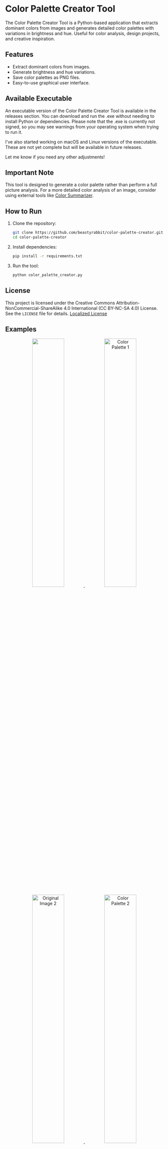 # Color Palette Creator Tool

The Color Palette Creator Tool is a Python-based application that extracts dominant colors from images and generates detailed color palettes with variations in brightness and hue. Useful for color analysis, design projects, and creative inspiration.

## Features
- Extract dominant colors from images.
- Generate brightness and hue variations.
- Save color palettes as PNG files.
- Easy-to-use graphical user interface.

## Available Executable
An executable version of the Color Palette Creator Tool is available in the releases section. You can download and run the .exe without needing to install Python or dependencies. Please note that the .exe is currently not signed, so you may see warnings from your operating system when trying to run it.

I've also started working on macOS and Linux versions of the executable. These are not yet complete but will be available in future releases.

Let me know if you need any other adjustments!

## Important Note
This tool is designed to generate a color palette rather than perform a full picture analysis. For a more detailed color analysis of an image, consider using external tools like [Color Summarizer](https://mk.bcgsc.ca/color-summarizer//).

## How to Run
1. Clone the repository:
   ```sh
   git clone https://github.com/beastyrabbit/color-palette-creator.git
   cd color-palette-creator
   ```

2. Install dependencies:
   ```sh
   pip install -r requirements.txt
   ```

3. Run the tool:
   ```sh
   python color_palette_creator.py
   ```

## License
This project is licensed under the Creative Commons Attribution-NonCommercial-ShareAlike 4.0 International (CC BY-NC-SA 4.0) License. See the `LICENSE` file for details.
[Localized License](https://creativecommons.org/licenses/by-nc-sa/4.0/)

## Examples

<p align="center">
  <!-- Combination 1 -->
  <a href="link_to_original_image1.png">
    <img src="link_![017_Great_blue_turaco_at_Kibale_forest_National_Park_Photo_by_Giles_Laurent](https://github.com/user-attachments/assets/2387cc9a-7a48-4ba8-b10c-2faef1420f2d) alt="Original Image 1" width="45%">
  </a>
  <a href="link_to_color_palette_image1.png">
    <img src="link_to_color_palette_image1.png" alt="Color Palette 1" width="45%">
  </a>
</p>

<p align="center">
  <!-- Combination 2 -->
  <a href="link_to_original_image2.png">
    <img src="link_to_original_image2.png" alt="Original Image 2" width="45%">
  </a>
  <a href="link_to_color_palette_image2.png">
    <img src="link_to_color_palette_image2.png" alt="Color Palette 2" width="45%">
  </a>
</p>

<p align="center">
  <!-- Combination 3 -->
  <a href="link_to_original_image3.png">
    <img src="link_to_original_image3.png" alt="Original Image 3" width="45%">
  </a>
  <a href="link_to_color_palette_image3.png">
    <img src="link_to_color_palette_image3.png" alt="Color Palette 3" width="45%">
  </a>
</p>

<p align="center">
  <!-- Combination 4 -->
  <a href="link_to_original_image4.png">
    <img src="link_to_original_image4.png" alt="Original Image 4" width="45%">
  </a>
  <a href="link_to_color_palette_image4.png">
    <img src="link_to_color_palette_image4.png" alt="Color Palette 4" width="45%">
  </a>
</p>

<p align="center">
  <!-- Combination 5 -->
  <a href="link_to_original_image5.png">
    <img src="link_to_original_image5.png" alt="Original Image 5" width="45%">
  </a>
  <a href="link_to_color_palette_image5.png">
    <img src="link_to_color_palette_image5.png" alt="Color Palette 5" width="45%">
  </a>
</p>

<p align="center">
  <!-- Combination 6 -->
  <a href="link_to_original_image6.png">
    <img src="link_to_original_image6.png" alt="Original Image 6" width="45%">
  </a>
  <a href="link_to_color_palette_image6.png">
    <img src="link_to_color_palette_image6.png" alt="Color Palette 6" width="45%">
  </a>
</p>
